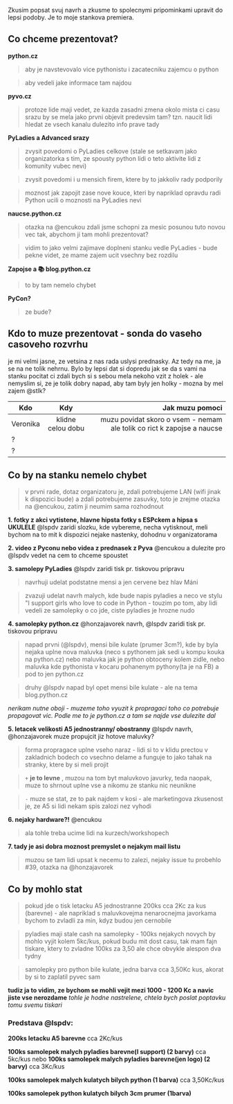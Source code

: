 Zkusim popsat svuj navrh a zkusme to spolecnymi pripominkami upravit do lepsi podoby. Je to moje stankova premiera.

## Co chceme prezentovat?

**python.cz** 

> aby je navstevovalo vice pythonistu i zacatecniku zajemcu o python

> aby vedeli jake informace tam najdou

**pyvo.cz**

> protoze lide maji vedet, ze kazda zasadni zmena okolo mista ci casu srazu by se mela jako prvni objevit predevsim tam? tzn. naucit lidi hledat ze vsech kanalu dulezito info prave tady

**PyLadies a Advanced srazy**

> zvysit povedomi o PyLadies celkove (stale se setkavam jako organizatorka s tim, ze spousty python lidi o teto aktivite lidi z komunity vubec nevi)

> zvysit povedomi i u mensich firem, ktere by to jakkoliv rady podporily

> moznost jak zapojit zase nove kouce, kteri by napriklad opravdu radi Python ucili o moznosti na PyLadies nevi

**naucse.python.cz**

> otazka na @encukou  zdali jsme schopni za mesic posunou tuto novou vec tak, abychom ji tam mohli prezentovat?

> vidim to jako velmi zajimave doplneni stanku vedle PyLadies - bude pekne videt, ze mame zajem ucit vsechny bez rozdilu

**Zapojse a 📚  blog.python.cz**

> to by tam nemelo chybet

**PyCon?**
> ze bude? 

## Kdo to muze prezentovat - sonda do vaseho casoveho rozvrhu
je mi velmi jasne, ze vetsina z nas rada uslysi prednasky. Az tedy na me, ja se na ne tolik nehrnu. Bylo by lepsi dat si dopredu jak se da s vami na stanku pocitat ci zdali bych si s sebou mela nekoho vzit z holek - ale nemyslim si, ze je tolik dobry napad, aby tam byly jen holky - mozna by mel zajem @stlk?

| Kdo        | Kdy           | Jak muzu pomoci |
| ------------- |:-------------:| -----:|
| Veronika    | klidne celou dobu | muzu povidat skoro o vsem - nemam ale tolik co rict k zapojse a naucse |
|    ?   |       |    |
|   ?    |       |    |


## Co by na stanku nemelo chybet

> v prvni rade, dotaz organizatoru je, zdali potrebujeme LAN  (wifi jinak k dispozici bude) a zdali potrebujeme zasuvky, toto je zrejme otazka na @encukou, zatim ji neumim sama rozhodnout

**1. fotky z akci vytistene, hlavne hipsta fotky s ESPckem a hipsa s UKULELE** @lspdv zaridi slozku, kde vybereme, necha vytisknout, meli bychom na to mit k dispozici nejake nastenky, dohodnu v organizatorama

**2. video z Pyconu nebo videa z prednasek z Pyva** @encukou a dulezite pro @lspdv vedet na cem to chceme spoustet

**3. samolepy PyLadies** @lspdv zaridi tisk pr. tiskovou pripravu

> navrhuji udelat podstatne mensi a jen cervene bez hlav Máni

> zvazuji udelat navrh malych, kde bude napis pyladies a neco ve stylu "I support girls who love to code in Python - touzim po tom, aby lidi vedeli ze samolepky o co jde, ciste pyladies je hrozne nudo

**4. samolepky python.cz** @honzajavorek navrh, @lspdv zaridi tisk pr. tiskovou pripravu

> napad prvni (@lspdv), mensi bile kulate (prumer 3cm?), kde by byla nejaka uplne nova maluvka (neco s pythonem jak sedi u kompu kouka na python.cz) nebo maluvka jak je python obtoceny kolem zidle, nebo maluvka kde pythonista v kocaru pohanenym pythony(ta je na FB) a pod to jen python.cz 

> druhy @lspdv napad byl opet mensi bile kulate - ale na tema blog.python.cz 

_nerikam nutne oboji - muzeme toho vyuzit k propragaci toho co potrebuje propagovat vic. Podle me to je python.cz a tam se najde vse dulezite dal_

**5. letacek velikosti A5 jednostranny/ obostranny** @lspdv navrh, @honzajavorek muze propujcit jiz hotove maluvky?

> forma propragace uplne vseho naraz - lidi si to v klidu prectou v zakladnich bodech co vsechno delame a funguje to jako tahak na stranky, ktere by si meli projit

>  `+` **je to levne** , muzou na tom byt maluvkovo javurky, teda naopak, muze to shrnout uplne vse a nikomu ze stanku nic neunikne

>  `-` muze se stat, ze to pak najdem v kosi - ale marketingova zkusenost je, ze A5 si lidi nekam spis zalozi nez vyhodi

**6. nejaky hardware?!** @encukou 
> ala tohle treba ucime lidi na kurzech/workshopech

**7. tady je asi dobra moznost premyslet o nejakym mail listu**
> muzou se tam lidi upsat k necemu to zalezi, nejaky issue tu probehlo #39, otazka na @honzajavorek

## Co by mohlo stat
> pokud jde o tisk letacku A5 jednostranne 200ks cca 2Kc za kus (barevne) - ale napriklad s maluvkovejma nenarocnejma javorkama bychom to zvladli za min, kdyz budou jen cernobile

> pyladies maji stale cash na samolepky - 100ks nejakych novych by mohlo vyjit kolem 5kc/kus, pokud budu mit dost casu, tak mam fajn tiskare, ktery to zvladne 100ks za 3,50 ale chce obvykle alespon dva tydny

> samolepky pro python bile kulate, jedna barva cca 3,50Kc kus, akorat by si to zaplatil pyvec sam

**tudiz ja to vidim, ze bychom se mohli vejit mezi 1000 - 1200 Kc a navic jiste vse nerozdame**
_tohle je hodne nastrelene, chtela bych poslat poptavku tomu svemu tiskari_

### Predstava @lspdv:
**200ks letacku A5 barevne** cca 2Kc/kus

**100ks samolepek malych pyladies barevne(I support) (2 barvy)** cca 5kc/kus nebo **100ks samolepek malych pyladies barevne(jen logo) (2 barvy)** cca 3Kc/kus

**100ks samolepek malych kulatych bilych python (1 barva)** cca 3,50Kc/kus

**100ks samolepek python kulatych bilych 3cm prumer (1barva)**
